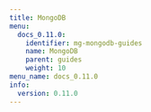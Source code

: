 ```yaml
---
title: MongoDB
menu:
  docs_0.11.0:
    identifier: mg-mongodb-guides
    name: MongoDB
    parent: guides
    weight: 10
menu_name: docs_0.11.0
info:
  version: 0.11.0
---
```


